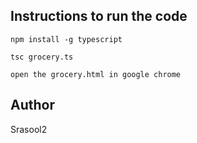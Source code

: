 ## Instructions to run the code

```
npm install -g typescript
```
```
tsc grocery.ts
```
```
open the grocery.html in google chrome

```

## Author

Srasool2
